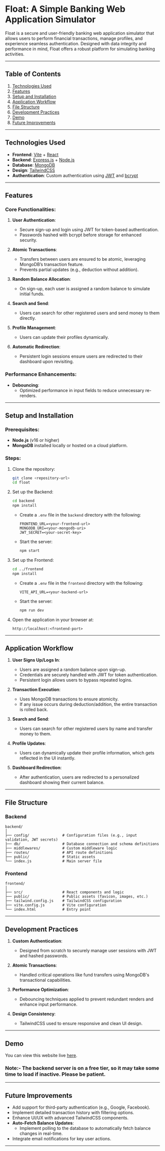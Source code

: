 # Float: A Simple Banking Web Application Simulator

Float is a secure and user-friendly banking web application simulator that allows users to perform financial transactions, manage profiles, and experience seamless authentication. Designed with data integrity and performance in mind, Float offers a robust platform for simulating banking activities.

---

## Table of Contents

1. [Technologies Used](#technologies-used)
2. [Features](#features)
3. [Setup and Installation](#setup-and-installation)
4. [Application Workflow](#application-workflow)
5. [File Structure](#file-structure)
6. [Development Practices](#development-practices)
7. [Demo](#demo)
8. [Future Improvements](#future-improvements)

---

## Technologies Used

- **Frontend**: [Vite](https://vitejs.dev/) + [React](https://react.dev/)
- **Backend**: [Express.js](https://expressjs.com/) + [Node.js](https://nodejs.org/)
- **Database**: [MongoDB](https://www.mongodb.com/)
- **Design**: [TailwindCSS](https://tailwindcss.com/)
- **Authentication**: Custom authentication using [JWT](https://jwt.io/) and [bcrypt](https://www.npmjs.com/package/bcrypt)

---

## Features

### Core Functionalities:
1. **User Authentication**:
   - Secure sign-up and login using JWT for token-based authentication.
   - Passwords hashed with bcrypt before storage for enhanced security.

2. **Atomic Transactions**:
   - Transfers between users are ensured to be atomic, leveraging MongoDB’s transaction feature.
   - Prevents partial updates (e.g., deduction without addition).

3. **Random Balance Allocation**:
   - On sign-up, each user is assigned a random balance to simulate initial funds.

4. **Search and Send**:
   - Users can search for other registered users and send money to them directly.

5. **Profile Management**:
   - Users can update their profiles dynamically.

6. **Automatic Redirection**:
   - Persistent login sessions ensure users are redirected to their dashboard upon revisiting.

### Performance Enhancements:
- **Debouncing**:
  - Optimized performance in input fields to reduce unnecessary re-renders.

---

## Setup and Installation

### Prerequisites:
- **Node.js** (v16 or higher)
- **MongoDB** installed locally or hosted on a cloud platform.

### Steps:
1. Clone the repository:
   ```bash
   git clone <repository-url>
   cd float
   ```

2. Set up the Backend:
   ```bash
   cd backend
   npm install
   ```

   - Create a `.env` file in the `backend` directory with the following:
     ```
     FRONTEND_URL=<your-frontend-url>
     MONGODB_URI=<your-mongodb-uri>
     JWT_SECRET=<your-secret-key>
     ```

   - Start the server:
     ```bash
     npm start
     ```

3. Set up the Frontend:
   ```bash
   cd ../frontend
   npm install
   ```

   - Create a `.env` file in the `frontend` directory with the following:
     ```
     VITE_API_URL=<your-backend-url>
     ```
     
   - Start the server:
     ```bash
     npm run dev
     ```

4. Open the application in your browser at:
   ```
   http://localhost:<frontend-port>
   ```

---

## Application Workflow

1. **User Signs Up/Logs In**:
   - Users are assigned a random balance upon sign-up.
   - Credentials are securely handled with JWT for token authentication.
   - Persistent login allows users to bypass repeated logins.

2. **Transaction Execution**:
   - Uses MongoDB transactions to ensure atomicity.
   - If any issue occurs during deduction/addition, the entire transaction is rolled back.

3. **Search and Send**:
   - Users can search for other registered users by name and transfer money to them.

4. **Profile Updates**:
   - Users can dynamically update their profile information, which gets reflected in the UI instantly.

5. **Dashboard Redirection**:
   - After authentication, users are redirected to a personalized dashboard showing their current balance.

---

## File Structure

### Backend
```
backend/
│
├── config/               # Configuration files (e.g., input validation, JWT secrets)
├── db/                   # Database connection and schema definitions
├── middlewares/          # Custom middleware logic
├── routes/               # API route definitions
├── public/               # Static assets
└── index.js              # Main server file
```

### Frontend
```
frontend/
│
├── src/                  # React components and logic
├── public/               # Public assets (favicon, images, etc.)
├── tailwind.config.js    # TailwindCSS configuration
├── vite.config.js        # Vite configuration
└── index.html            # Entry point
```

---

## Development Practices

1. **Custom Authentication**:
   - Designed from scratch to securely manage user sessions with JWT and hashed passwords.

2. **Atomic Transactions**:
   - Handled critical operations like fund transfers using MongoDB's transactional capabilities.

3. **Performance Optimization**:
   - Debouncing techniques applied to prevent redundant renders and enhance input performance.

4. **Design Consistency**:
   - TailwindCSS used to ensure responsive and clean UI design.

---

## Demo

You can view this website live [here](https://float-frontend.onrender.com/).
### Note:- The backend server is on a free tier, so it may take some time to load if inactive. Please be patient.

---

## Future Improvements

- Add support for third-party authentication (e.g., Google, Facebook).
- Implement detailed transaction history with filtering options.
- Enhance UI/UX with advanced TailwindCSS components.
- **Auto-Fetch Balance Updates**:
  - Implement polling to the database to automatically fetch balance changes in real-time.
- Integrate email notifications for key user actions.

---
